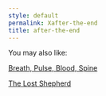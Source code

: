 ```yaml
---
style: default
permalink: Xafter-the-end
title: after-the-end
---
```

You may also like:

[Breath, Pulse, Blood, Spine](http://scp-wiki.net/breath-pulse-blood-spine)

[The Lost Shepherd](http://scp-wiki.net/the-lost-shepherd)
